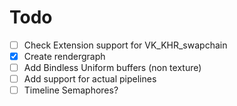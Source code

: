 # Todo

- [ ] Check Extension support for VK_KHR_swapchain  
- [x] Create rendergraph
- [ ] Add Bindless Uniform buffers (non texture)
- [ ] Add support for actual pipelines
- [ ] Timeline Semaphores?
